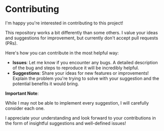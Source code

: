 # Contributing

I'm happy you're interested in contributing to this project!

This repository works a bit differently than some others. I value your ideas and suggestions for improvement, but  currently don't accept pull requests (PRs).

Here's how you can contribute in the most helpful way:

- **Issues**: Let me know if you encounter any bugs. A detailed description of the bug and steps to reproduce it will be incredibly helpful.
- **Suggestions**: Share your ideas for new features or improvements! Explain the problem you're trying to solve with your suggestion and the potential benefits it would bring.

**Important Note**:

While I may not be able to implement every suggestion, I will carefully consider each one.

I appreciate your understanding and look forward to your contributions in the form of insightful suggestions and well-defined issues!
